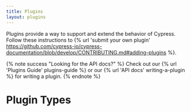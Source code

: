 ```yaml
---
title: Plugins
layout: plugins
---
```


Plugins provide a way to support and extend the behavior of Cypress. Follow these instructions to {% url 'submit your own plugin' https://github.com/cypress-io/cypress-documentation/blob/develop/CONTRIBUTING.md#adding-plugins %}.

{% note success "Looking for the API docs?" %}
Check out our {% url 'Plugins Guide' plugins-guide %} or our {% url 'API docs' writing-a-plugin %} for writing a plugin.
{% endnote %}

# Plugin Types
